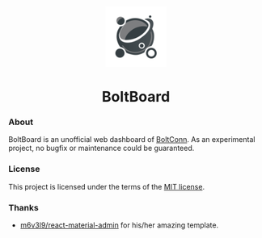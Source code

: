 <p align="center">
  <a href="https://github.com/XOR-op/BoltConn" rel="noopener" target="_blank"><img width="120" src="https://raw.githubusercontent.com/XOR-op/BoltConn/main/assets/icon.svg" alt="BoltConn logo"></a>
</p>


<h1 align="center">BoltBoard</h1>

### About

BoltBoard is an unofficial web dashboard of <a href="https://github.com/XOR-op/BoltConn">BoltConn</a>. As an
experimental project, no bugfix or maintenance could be guaranteed.

### License

This project is licensed under the terms of the
[MIT license](/LICENSE).

### Thanks

- [m6v3l9/react-material-admin](https://github.com/m6v3l9/react-material-admin) for his/her amazing template.

